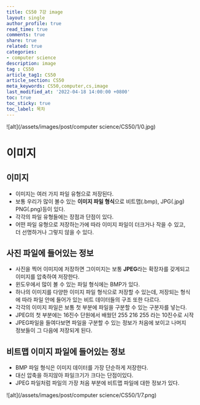 ```yaml
---
title: CS50 7강 image
layout: single
author_profile: true
read_time: true
comments: true
share: true
related: true
categories:
- computer science
description: image
tag : CS50
article_tag1: CS50
article_section: CS50
meta_keywords: CS50,computer,cs,image
last_modified_at: '2022-04-18 14:00:00 +0800'
toc: true
toc_sticky: true
toc_label: 목차
---
```


![alt](/assets/images/post/computer science/CS50/1/0.jpg)


이미지
======

## 이미지

* 이미지는 여러 가지 파일 유형으로 저장된다.
* 보통 우리가 많이 볼수 있는 **이미지 파일 형식**으로 비트맵(.bmp), JPG(.jpg)  
  PNG(.png)등이 있다.
* 각각의 파일 유형들에는 장점과 단점이 있다. 
* 어떤 파일 유형으로 저장하는가에 따라 이미지 파일이 더크거나 작을 수 있고,  
  더 선명하거나 그렇지 않을 수 있다.

## 사진 파일에 들어있는 정보

* 사진을 찍어 이미지에 저장하면 그이미지는 보통 **JPEG**라는 확장자를 갖게되고  
  이미지를 압축하여 저장한다.
* 윈도우에서 많이 볼 수 있는 파일 형식에는 BMP가 있다.
* 하나의 이미지를 다양한 이미지 파일 형식으로 저장할 수 있는데, 저장되는 형식  
  에 따라 파일 안에 들어가 있는 비트 데이터들의 구조 또한 다르다.
* 각각의 이미지 파일은 보통 첫 부분에 파일을 구분할 수 있는 구분자를 넣는다.
* JPEG의 첫 부분에는 16진수 단원에서 배웠던 255 216 255 라는 10진수로 시작
* JPEG파일을 들여다보면 파일을 구분할 수 있는 정보가 처음에 보이고 나머지  
  정보들이 그 다음에 저장되게 된다.

## 비트맵 이미지 파일에 들어있는 정보

* BMP 파일 형식은 이미지 데이터를 가장 단순하게 저장한다.
* 대신 압축을 하지않아 파일크기가 크다는 단점이있다.
* JPEG 파일처럼 파일의 가장 처음 부분에 비트맵 파일에 대한 정보가 있다.

![alt](/assets/images/post/computer science/CS50/1/7.png)

